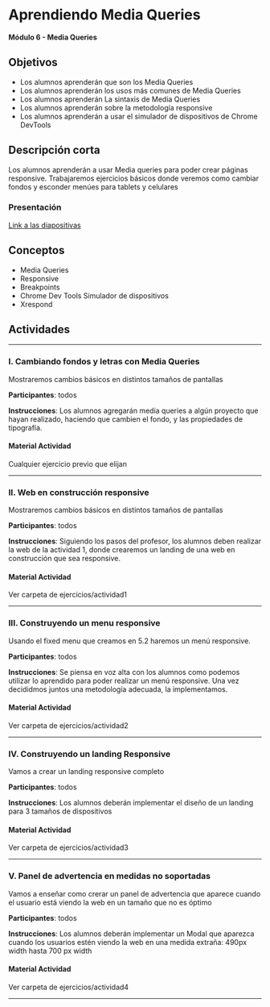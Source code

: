 # Aprendiendo Media Queries

**Módulo 6 - Media Queries**

## Objetivos

- Los alumnos aprenderán que son los Media Queries
- Los alumnos aprenderán los usos más comunes de Media Queries
- Los alumnos aprenderán La sintaxis de Media Queries
- Los alumnos aprenderán sobre la metodología responsive
- Los alumnos aprenderán a usar el simulador de dispositivos de Chrome DevTools

## Descripción corta

Los alumnos aprenderán a usar Media queries para poder crear páginas responsive. Trabajaremos ejercicios básicos donde veremos como cambiar fondos y esconder menúes para tablets y celulares

### Presentación

[Link a las diapositivas](https://drive.google.com/open?id=1yOKlQOBYnUAMudCI2k_epB-BDkAFLVG0k9osdZ0pHbs)

## Conceptos

- Media Queries
- Responsive
- Breakpoints
- Chrome Dev Tools Simulador de dispositivos
- Xrespond

## Actividades

---

### I. Cambiando fondos y letras con Media Queries

Mostraremos cambios básicos en distintos tamaños de pantallas

**Participantes**: todos

**Instrucciones**: Los alumnos agregarán media queries a algún proyecto que hayan realizado, haciendo que cambien el fondo, y las propiedades de tipografía.

#### Material Actividad

Cualquier ejercicio previo que elijan

---

### II. Web en construcción responsive

Mostraremos cambios básicos en distintos tamaños de pantallas

**Participantes**: todos

**Instrucciones**: Siguiendo los pasos del profesor, los alumnos deben realizar la web de la actividad 1, donde crearemos un landing de una web en construcción que sea responsive.

#### Material Actividad

Ver carpeta de ejercicios/actividad1

---

### III. Construyendo un menu responsive

Usando el fixed menu que creamos en 5.2 haremos un menú responsive.

**Participantes**: todos

**Instrucciones**: Se piensa en voz alta con los alumnos como podemos utilizar lo aprendido para poder realizar un menú responsive. Una vez decididmos juntos una metodología adecuada, la implementamos.

#### Material Actividad

Ver carpeta de ejercicios/actividad2

---

### IV. Construyendo un landing Responsive

Vamos a crear un landing responsive completo

**Participantes**: todos

**Instrucciones**: Los alumnos deberán implementar el diseño de un landing para 3 tamaños de dispositivos

#### Material Actividad

Ver carpeta de ejercicios/actividad3

---

### V. Panel de advertencia en medidas no soportadas

Vamos a enseñar como crerar un panel de advertencia que aparece cuando el usuario está viendo la web en un tamaño que no es óptimo

**Participantes**: todos

**Instrucciones**: Los alumnos deberán implementar un Modal que aparezca cuando los usuarios estén viendo la web en una medida extraña: 490px width hasta 700 px width

#### Material Actividad

Ver carpeta de ejercicios/actividad4

---
